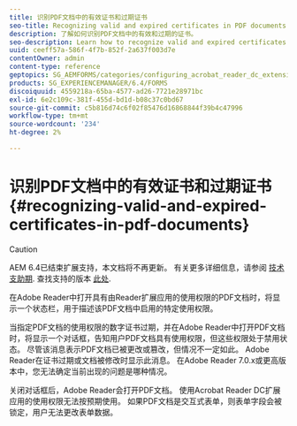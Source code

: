 ```yaml
---
title: 识别PDF文档中的有效证书和过期证书
seo-title: Recognizing valid and expired certificates in PDF documents
description: 了解如何识别PDF文档中的有效和过期的证书。
seo-description: Learn how to recognize valid and expired certificates in PDF documents.
uuid: ceeff57a-586f-4f7b-852f-2a637f003d7e
contentOwner: admin
content-type: reference
geptopics: SG_AEMFORMS/categories/configuring_acrobat_reader_dc_extensions
products: SG_EXPERIENCEMANAGER/6.4/FORMS
discoiquuid: 4559218a-65ba-4577-ad26-7721e28971bc
exl-id: 6e2c109c-381f-455d-bd1d-b08c37c0bd67
source-git-commit: c5b816d74c6f02f85476d16868844f39b4c47996
workflow-type: tm+mt
source-wordcount: '234'
ht-degree: 2%

---
```


# 识别PDF文档中的有效证书和过期证书 {#recognizing-valid-and-expired-certificates-in-pdf-documents}

>[!CAUTION]
>
>AEM 6.4已结束扩展支持，本文档将不再更新。 有关更多详细信息，请参阅 [技术支助期](https://helpx.adobe.com/cn/support/programs/eol-matrix.html). 查找支持的版本 [此处](https://experienceleague.adobe.com/docs/).

在Adobe Reader中打开具有由Reader扩展应用的使用权限的PDF文档时，将显示一个状态栏，用于描述该PDF文档中启用的特定使用权限。

当指定PDF文档的使用权限的数字证书过期，并在Adobe Reader中打开PDF文档时，将显示一个对话框，告知用户PDF文档具有使用权限，但这些权限处于禁用状态。 尽管该消息表示PDF文档已被更改或篡改，但情况不一定如此。 Adobe Reader在证书过期或文档被修改时显示此消息。 在Adobe Reader 7.0.x或更高版本中，您无法确定当前出现的问题是哪种情况。

关闭对话框后，Adobe Reader会打开PDF文档。 使用Acrobat Reader DC扩展应用的使用权限无法按预期使用。 如果PDF文档是交互式表单，则表单字段会被锁定，用户无法更改表单数据。
